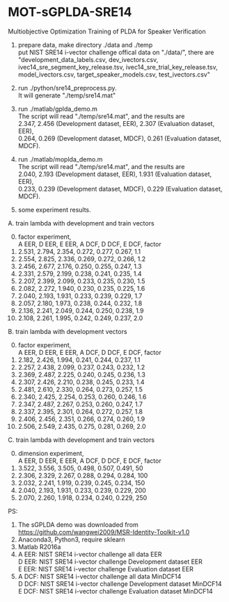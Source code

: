 # MOT-sGPLDA-SRE14
Multiobjective Optimization Training of PLDA for Speaker Verification

1. prepare data, make directory ./data and ./temp \
put NIST SRE14 i-vector challenge offical data on "./data/", there are "development_data_labels.csv, dev_ivectors.csv, ivec14_sre_segment_key_release.tsv, ivec14_sre_trial_key_release.tsv, model_ivectors.csv, target_speaker_models.csv, test_ivectors.csv"

2. run ./python/sre14_preprocess.py. \
It will generate "./temp/sre14.mat"

3. run ./matlab/gplda_demo.m \
The script will read "./temp/sre14.mat", and the results are \
2.347, 2.456 (Development dataset, EER), 2.307 (Evaluation dataset, EER),  \
0.264, 0.269 (Development dataset, MDCF), 0.261 (Evaluation dataset, MDCF). 

4. run ./matlab/moplda_demo.m \
The script will read "./temp/sre14.mat", and the results are \
2.040, 2.193 (Development dataset, EER), 1.931 (Evaluation dataset, EER),  \
0.233, 0.239 (Development dataset, MDCF), 0.229 (Evaluation dataset, MDCF).

5. some experiment results.

A. train lambda with development and train vectors

0.  factor experiment, \
    A EER, D EER, E EER, A DCF, D DCF, E DCF, factor
1.  2.531, 2.794, 2.354, 0.272, 0.277, 0.267, 1.1
2.  2.554, 2.825, 2.336, 0.269, 0.272, 0.266, 1.2
3.  2.456, 2.677, 2.176, 0.250, 0.255, 0.247, 1.3
4.  2.331, 2.579, 2.199, 0.238, 0.241, 0.235, 1.4
5.  2.207, 2.399, 2.099, 0.233, 0.235, 0.230, 1.5
6.  2.082, 2.272, 1.940, 0.230, 0.235, 0.225, 1.6
7.  2.040, 2.193, 1.931, 0.233, 0.239, 0.229, 1.7
8.  2.057, 2.180, 1.973, 0.238, 0.244, 0.232, 1.8
9.  2.136, 2.241, 2.049, 0.244, 0.250, 0.238, 1.9
10. 2.108, 2.261, 1.995, 0.242, 0.249, 0.237, 2.0

B. train lambda with development vectors

0. factor experiment, \
    A EER, D EER, E EER, A DCF, D DCF, E DCF, factor
1.  2.182, 2.426, 1.994, 0.241, 0.244, 0.237, 1.1
2.  2.257, 2.438, 2.099, 0.237, 0.243, 0.232, 1.2
3.  2.369, 2.487, 2.225, 0.240, 0.245, 0.236, 1.3
4.  2.307, 2.426, 2.210, 0.238, 0.245, 0.233, 1.4
5.  2.481, 2.610, 2.330, 0.264, 0.273, 0.257, 1.5
6.  2.340, 2.425, 2.254, 0.253, 0.260, 0.246, 1.6
7.  2.347, 2.487, 2.267, 0.253, 0.260, 0.247, 1.7
8.  2.337, 2.395, 2.301, 0.264, 0.272, 0.257, 1.8
9.  2.406, 2.456, 2.351, 0.266, 0.274, 0.260, 1.9
10. 2.506, 2.549, 2.435, 0.275, 0.281, 0.269, 2.0

C.  train lambda with development and train vectors

0. dimension experiment, \
    A EER, D EER, E EER, A DCF, D DCF, E DCF, factor
1.  3.522, 3.556, 3.505, 0.498, 0.507, 0.491, 50
2.  2.306, 2.329, 2.267, 0.288, 0.294, 0.284, 100
3.  2.032, 2.241, 1.919, 0.239, 0.245, 0.234, 150
4.  2.040, 2.193, 1.931, 0.233, 0.239, 0.229, 200
5.  2.070, 2.260, 1.918, 0.234, 0.240, 0.229, 250

PS:
1. The sGPLDA demo was downloaded from https://github.com/wangwei2009/MSR-Identity-Toolkit-v1.0
2. Anaconda3, Python3, require sklearn
3. Matlab R2016a
4. A EER: NIST SRE14 i-vector challenge all data EER \
   D EER: NIST SRE14 i-vector challenge Development dataset EER \
   E EER: NIST SRE14 i-vector challenge Evaluation dataset EER
5. A DCF: NIST SRE14 i-vector challenge all data MinDCF14 \
   D DCF: NIST SRE14 i-vector challenge Development dataset MinDCF14 \
   E DCF: NIST SRE14 i-vector challenge Evaluation dataset MinDCF14
   
   
